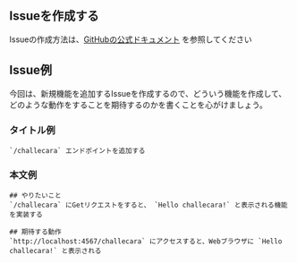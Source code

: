 ## Issueを作成する

Issueの作成方法は、[GitHubの公式ドキュメント](https://docs.github.com/ja/issues/tracking-your-work-with-issues/creating-an-issue) を参照してください

## Issue例
今回は、新規機能を追加するIssueを作成するので、どういう機能を作成して、どのような動作をすることを期待するのかを書くことを心がけましょう。

### タイトル例
```
`/challecara` エンドポイントを追加する
```

### 本文例
```
## やりたいこと
`/challecara` にGetリクエストをすると、 `Hello challecara!` と表示される機能を実装する

## 期待する動作
`http://localhost:4567/challecara` にアクセスすると、Webブラウザに `Hello challecara!` と表示される
```
